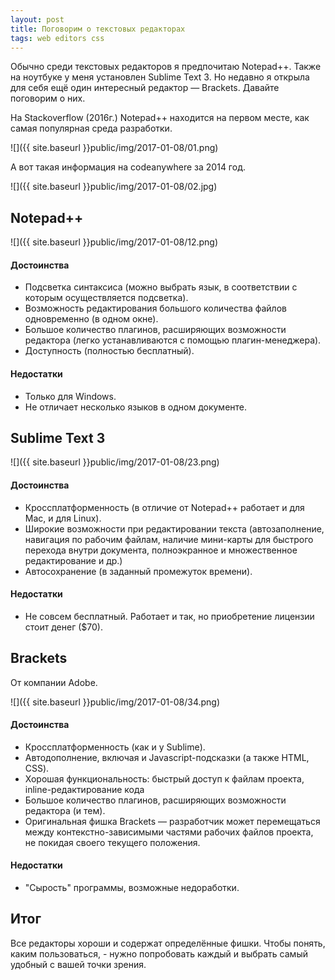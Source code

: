 ```yaml
---
layout: post
title: Поговорим о текстовых редакторах
tags: web editors css
---
```

Обычно среди текстовых редакторов я предпочитаю Notepad++. Также на ноутбуке у меня установлен Sublime Text 3. 
Но недавно я открыла для себя ещё один интересный редактор — Brackets.
Давайте поговорим о них.

На Stackoverflow (2016г.) Notepad++ находится на первом месте, как самая популярная среда разработки.

![]({{ site.baseurl }}public/img/2017-01-08/01.png)

А вот такая информация на codeanywhere за 2014 год.

![]({{ site.baseurl }}public/img/2017-01-08/02.jpg)

## Notepad++
![]({{ site.baseurl }}public/img/2017-01-08/12.png)

#### Достоинства
- Подсветка синтаксиса (можно выбрать язык, в соответствии с которым осуществляется подсветка).
- Возможность редактирования большого количества файлов одновременно (в одном окне). 
- Большое количество плагинов, расширяющих возможности редактора (легко устанавливаются с помощью плагин-менеджера). 
- Доступность (полностью бесплатный).

#### Недостатки
- Только для Windows.
- Не отличает несколько языков в одном документе.

## Sublime Text 3
![]({{ site.baseurl }}public/img/2017-01-08/23.png)

#### Достоинства
- Кроссплатформенность (в отличие от Notepad++ работает и для Mac, и для Linux).
- Широкие возможности при редактировании текста (автозаполнение, навигация по рабочим файлам, наличие мини-карты для быстрого перехода внутри документа, 
полноэкранное и множественное редактирование и др.)
- Автосохранение (в заданный промежуток времени).

#### Недостатки
- Не совсем бесплатный. Работает и так, но приобретение лицензии стоит денег ($70).

## Brackets
От компании Adobe.

![]({{ site.baseurl }}public/img/2017-01-08/34.png)

#### Достоинства
- Кроссплатформенность (как и у Sublime). 
- Автодополнение, включая и Javascript-подсказки (а также HTML, CSS).
- Хорошая функциональность: быстрый доступ к файлам проекта, inline-редактирование кода
- Большое количество плагинов, расширяющих возможности редактора (и тем). 
- Оригинальная фишка Brackets — разработчик может перемещаться между контекстно-зависимыми частями рабочих файлов проекта, 
не покидая своего текущего положения.   

#### Недостатки
- "Сырость" программы, возможные недоработки.

## Итог
Все редакторы хороши и содержат определённые фишки. 
Чтобы понять, каким пользоваться, - нужно попробовать каждый и выбрать самый удобный с вашей точки зрения.